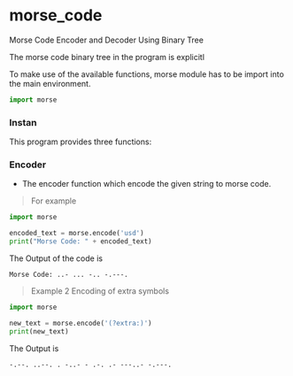 # morse_code
Morse Code Encoder and Decoder Using Binary Tree

The morse code binary tree in the program is explicitl

To make use of the available functions, morse module has to be import into the main environment.

```python
import morse
```
### Instan
This program provides three functions:

### Encoder
- The encoder function which encode the given string to morse code.
> For example
```python
import morse

encoded_text = morse.encode('usd')
print("Morse Code: " + encoded_text)
```
The Output of the code is
```shell
Morse Code: ..- ... -.. -.---.
```
> Example 2
Encoding of extra symbols
```python
import morse

new_text = morse.encode('(?extra:)')
print(new_text)
```
The Output is
```shell
-.--. ..--. . -..- - .-. .- ---..- -.---.
```

